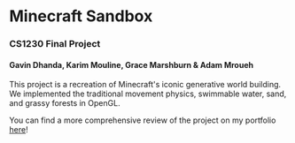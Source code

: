 # Minecraft Sandbox

### CS1230 Final Project
#### Gavin Dhanda, Karim Mouline, Grace Marshburn & Adam Mroueh

This project is a recreation of Minecraft's iconic generative world building. We implemented the traditional movement physics, swimmable water, sand, and grassy forests in OpenGL.

You can find a more comprehensive review of the project on my portfolio [here](https://gdhanda-portfolio.vercel.app/projects/minecraft)!
